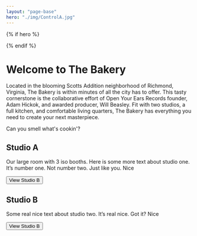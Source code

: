 ```yaml
---
layout: "page-base"
hero: "./img/ControlA.jpg"
---
```


{% if hero %}

  <style>
    .hero {
      background: #fff url({{ hero }}) no-repeat center center/cover;
      z-index: -2;
    }
  </style>

{% endif %}

<div class="hero"></div>
<div class="section content__about">
  <h1>Welcome to The Bakery</h1>
  <p class="content__text reveal">
    Located in the blooming Scotts Addition neighborhood of Richmond,
    Virginia, The Bakery is within minutes of all the city has to offer. This
    tasty cornerstone is the collaborative effort of Open Your Ears Records
    founder, Adam Hickok, and awarded producer, Will Beasley. Fit with two
    studios, a full kitchen, and comfortable living quarters, The Bakery has
    everything you need to create your next masterpiece.
  </p>
  <p class="">Can you smell what's cookin'?</p>
</div>
<div class="section-img section-img--studioA"></div>
<h2>Studio A</h2>
<p>Our large room with 3 iso booths. Here is some more text about studio one. It’s number one. Not number two. Just like you. Nice</p>
<button class="btn">View Studio B</button>

<div class="section-img section-img--studioB"></div>
<h2>Studio B</h2>
<p>Some real nice text about studio two. It’s real nice. Got it? Nice</p>
<button class="btn">View Studio B</button>
